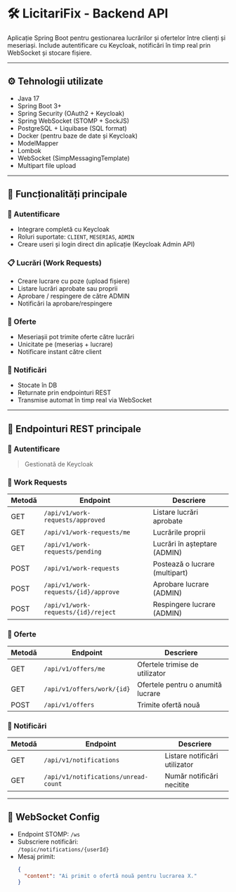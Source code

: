 # 🛠️ LicitariFix - Backend API

Aplicație Spring Boot pentru gestionarea lucrărilor și ofertelor între clienți și meseriași. Include autentificare cu Keycloak, notificări în timp real prin WebSocket și stocare fișiere.

---

## ⚙️ Tehnologii utilizate

- Java 17
- Spring Boot 3+
- Spring Security (OAuth2 + Keycloak)
- Spring WebSocket (STOMP + SockJS)
- PostgreSQL + Liquibase (SQL format)
- Docker (pentru baze de date și Keycloak)
- ModelMapper
- Lombok
- WebSocket (SimpMessagingTemplate)
- Multipart file upload

---

## 🧩 Funcționalități principale

### 🔐 Autentificare
- Integrare completă cu Keycloak
- Roluri suportate: `CLIENT`, `MESERIAS`, `ADMIN`
- Creare useri și login direct din aplicație (Keycloak Admin API)

### 📋 Lucrări (Work Requests)
- Creare lucrare cu poze (upload fișiere)
- Listare lucrări aprobate sau proprii
- Aprobare / respingere de către ADMIN
- Notificări la aprobare/respingere

### 💬 Oferte
- Meseriașii pot trimite oferte către lucrări
- Unicitate pe (meseriaș + lucrare)
- Notificare instant către client

### 🔔 Notificări
- Stocate în DB
- Returnate prin endpointuri REST
- Transmise automat în timp real via WebSocket

---

## 🔗 Endpointuri REST principale

### 🔐 Autentificare
> Gestionată de Keycloak

### 📂 Work Requests

| Metodă | Endpoint                             | Descriere                             |
|--------|--------------------------------------|----------------------------------------|
| GET    | `/api/v1/work-requests/approved`     | Listare lucrări aprobate              |
| GET    | `/api/v1/work-requests/me`           | Lucrările proprii                     |
| GET    | `/api/v1/work-requests/pending`      | Lucrări în așteptare (ADMIN)          |
| POST   | `/api/v1/work-requests`              | Postează o lucrare (multipart)        |
| POST   | `/api/v1/work-requests/{id}/approve` | Aprobare lucrare (ADMIN)             |
| POST   | `/api/v1/work-requests/{id}/reject`  | Respingere lucrare (ADMIN)           |

### 💬 Oferte

| Metodă | Endpoint                        | Descriere                         |
|--------|---------------------------------|------------------------------------|
| GET    | `/api/v1/offers/me`            | Ofertele trimise de utilizator     |
| GET    | `/api/v1/offers/work/{id}`     | Ofertele pentru o anumită lucrare |
| POST   | `/api/v1/offers`               | Trimite ofertă nouă               |

### 🔔 Notificări

| Metodă | Endpoint                              | Descriere                            |
|--------|---------------------------------------|---------------------------------------|
| GET    | `/api/v1/notifications`               | Listare notificări utilizator        |
| GET    | `/api/v1/notifications/unread-count` | Număr notificări necitite            |

---

## 📡 WebSocket Config

- Endpoint STOMP: `/ws`
- Subscriere notificări:  
  `/topic/notifications/{userId}`
- Mesaj primit:
  ```json
  {
    "content": "Ai primit o ofertă nouă pentru lucrarea X."
  }
